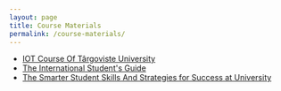 ```yaml
---
layout: page
title: Course Materials
permalink: /course-materials/
---
```


* [IOT Course Of Târgoviste University](/static_files/materials/Books/10_The_International_Students_Guide.pdf)
* [The International Student's Guide](/static_files/materials/Books/10_The_International_Students_Guide.pdf)
* [The Smarter Student Skills And Strategies for Success at University](/static_files/materials/Books/11_The_Smarter_Student_Skills_And_Strategies_for_Success_at_University.pdf)